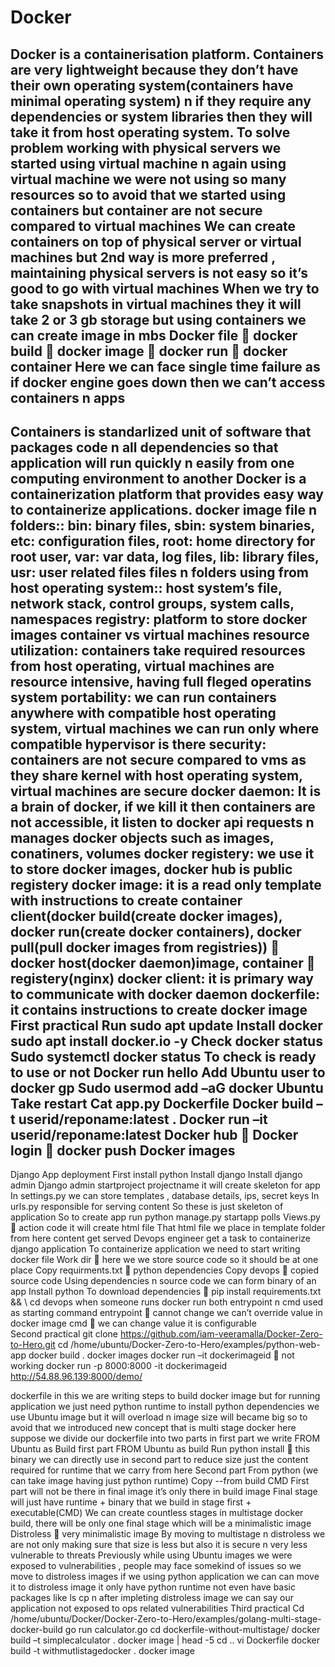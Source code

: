 # Docker
Docker is a containerisation platform.
Containers are very lightweight because they don’t have their own operating system(containers have minimal operating system) n if they require any dependencies or system libraries then they will take it from host operating system.
To solve problem working with physical servers we started using virtual machine n again using virtual machine we were not using so many resources so to avoid that we started using containers but container are not secure compared to virtual machines
We can create containers on top of physical server or virtual machines but 2nd way is more preferred , maintaining physical servers is not easy so it’s good to go with virtual machines
When we try to take snapshots in virtual machines they it will take 2 or 3 gb storage but using containers we can create image in mbs
Docker file  docker build  docker image  docker run  docker container
Here we can face single time failure as if docker engine goes down then we can’t access containers n apps
--------------------------------------------------------------------------------------------------------------------------------------------------------------------------------------------------------------------------------------------------------------------------------------

Containers is standarlized unit of software that packages code n all dependencies so that application will run quickly n easily from one computing environment to another
Docker is a containerization platform that provides easy way to containerize applications.
docker image file n folders:: bin: binary files, sbin: system binaries, etc: configuration files, root: home directory for root user, var: var data, log files, lib: library files, usr: user related files
files n folders using from host operating system:: host system’s file, network stack, control groups, system calls, namespaces
registry: platform to store docker images
container vs virtual machines
resource utilization: containers take required resources from host operating, virtual machines are resource intensive, having full fleged operatins system
portability: we can run containers anywhere with compatible host operating system, virtual machines we can run only where compatible hypervisor is there
security: containers are not secure compared to vms as they share kernel with host operating system, virtual machines are secure
docker daemon: It is a brain of docker, if we kill it then containers are not accessible, it listen to docker api requests n manages docker objects such as images, conatiners, volumes
docker registery: we use it to store docker images, docker hub is public registery
docker image: it is a read only template with instructions to create container
client(docker build(create docker images), docker run(create docker containers), docker pull(pull docker images from registries))  docker host(docker daemon)image, container  registery(nginx)
docker client: it is primary way to communicate with docker daemon
dockerfile: it contains instructions to create docker image
First practical
Run sudo apt update
Install docker
sudo apt install docker.io -y
Check docker status
Sudo systemctl docker status
To check is ready to use or not
Docker run hello
Add Ubuntu user to docker gp
Sudo usermod add –aG docker Ubuntu
Take restart
Cat app.py
Dockerfile
Docker build –t userid/reponame:latest .
Docker run –it userid/reponame:latest
Docker hub  Docker login  docker push
Docker images
--------------------------------------------------------------------------------------------------------------------------------------------------------------------------------------------------------------------------------------------------------------------------------------

Django App deployment
First install python
Install django
Install django admin
Django admin startproject projectname it will create skeleton for app
In settings.py we can store templates , database details, ips, secret keys
In urls.py responsible for serving content
So these is just skeleton of application
So to create app run python manage.py startapp polls
Views.py  action code it will create html file
That html file we place in template folder from here content get served
Devops engineer get a task to containerize django application
To containerize application we need to start writing docker file
Work dir  here we we store source code so it should be at one place
Copy requirments.txt  python dependencies
Copy devops  copied source code
Using dependencies n source code we can form binary of an app
Install python
To download dependencies  pip install requirements.txt && \ 
 cd devops
when someone runs docker run both entrypoint n cmd used as starting command
entrypoint  cannot change we can’t override value in docker image
cmd  we can change value it is configurable  
Second practical
git clone  https://github.com/iam-veeramalla/Docker-Zero-to-Hero.git
cd /home/ubuntu/Docker-Zero-to-Hero/examples/python-web-app
docker build .
docker images
docker run –it dockerimageid  not working
docker run -p 8000:8000 -it dockerimageid 
http://54.88.96.139:8000/demo/

dockerfile in this we are writing steps to build docker image
but for running application we just need python runtime
to install python dependencies we use Ubuntu image but it will overload n image size will became big so to avoid that we introduced new concept that is multi stage docker
here suppose we divide our dockerfile into two parts 
in first part we write FROM Ubuntu as Build
first part 
FROM Ubuntu as build
Run python install  this binary we can directly use in second part to reduce size just the content required for runtime that we carry from here
Second part
From python (we can take image having just python runtime)
Copy --from build
CMD
First part will not be there in final image it’s only there in build image
Final stage will just have runtime + binary that we build in stage first + executable(CMD)
We can create countless stages in multistage docker build, there will be only one final stage which will be a minimalistic image
Distroless  very minimalistic image
By moving to multistage n distroless we are not only making sure that size is less but also it is secure n very less vulnerable to threats
Previously while using Ubuntu images we were exposed to vulnerabilities , people may face somekind of issues so we move to distroless images if we using python application we can can move it to distroless image it only have python runtime not even have basic packages like ls cp n after impleting distroless image we can say our application not exposed to ops related vulnerabilities
Third practical
Cd /home/ubuntu/Docker/Docker-Zero-to-Hero/examples/golang-multi-stage-docker-build
go run calculator.go
cd dockerfile-without-multistage/
docker build –t simplecalculator .
docker image | head -5
cd ..
vi Dockerfile
docker build -t withmutlistagedocker .
docker image




